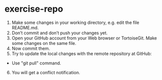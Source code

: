 # exercise-repo

1.	Make some changes in your working directory, e.g. edit the file README.md.
2.	Don’t commit and don’t push your changes yet.
3.	Open your GitHub account from your Web browser or TortoiseGit. Make some changes on the same file.
4.	Now commit them.
5.	Try to update the local changes with the remote repository at GitHub:
-	Use "git pull" command.
6.	You will get a conflict notification.

